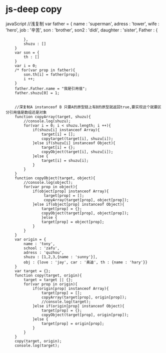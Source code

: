 # js-deep copy 
javaScript
//浅复制
		  var father = {
			name : 'superman',
			adress : 'tower',
			wife : 'hero',
			job : '辛苦',
			son : 'brother',
			son2 : 'didi',
			daughter : 'sister',
			Father : {
		
			},
			shuzu : []
		}
		var son = {
			th : []
		}
		var i = 0; 
		/* for(var prop in father){
			son.th[i] = father[prop];
			i ++;
		}
		father.Father.name = "我是引用值";
		father.shuzu[0] = 1;
    
    
		//深复制A instanceof B 只要A的原型链上有B的原型就返回true,要实现这个就要区分引用值是数组还是对象
		function copyArray(target, shuzu){
			//console.log(shuzu);
			for(var i = 0; i < shuzu.length; i ++){
				if(shuzu[i] instanceof Array){
					target[i] = [];
					copytarget(target[i], shuzu[i]);
				}else if(shuzu[i] instanceof Object){
					target[i] = {};
					copyObject(target[i], shuzu[i]);
				}else {
					target[i] = shuzu[i];
				}
			}
		}
		function copyObject(target, object){
			//console.log(object);	
			for(var prop in object){
				if(object[prop] instanceof Array){
					 target[prop] = [];
					 copyArray(target[prop], object[prop]);
				}else if(object[prop] instanceof Object){
					target[prop] = {};
					copyObject(target[prop], object[prop]);
					}else {
					target[prop] = object[prop]; 
				}
			}
		}
		var origin = {
			name : 'tony',
			school : 'zafu',
			adress : 'quzhou',
			shuzu : [1,2,3,{name : 'sunny'}],
			obj : {love : 'jay', car : '奥迪', th : {name : 'hary'}}
		}
		var target = {};
		function copy(target, origin){
			target = target || {};
			for(var prop in origin){
				if(origin[prop] instanceof Array){
					target[prop] = [];
					copyArray(target[prop], origin[prop]);
					//console.log(target);	
				}else if(origin[prop] instanceof Object){
					target[prop] = {};
					copyObject(target[prop], origin[prop]);
				}else {
					target[prop] = origin[prop];
				}
			}
		}
		copy(target, origin);
		console.log(target);
